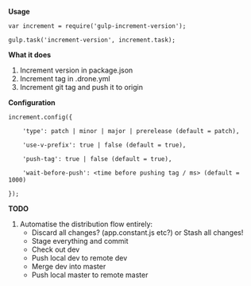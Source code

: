 **Usage**

``
var increment = require('gulp-increment-version');
``

``
gulp.task('increment-version', increment.task);
``

**What it does**

1. Increment version in package.json
2. Increment tag in .drone.yml
3. Increment git tag and push it to origin

**Configuration**

```
increment.config({

    'type': patch | minor | major | prerelease (default = patch),

    'use-v-prefix': true | false (default = true),

    'push-tag': true | false (default = true),

    'wait-before-push': <time before pushing tag / ms> (default = 1000)

});
```

**TODO**
1. Automatise the distribution flow entirely:
    - Discard all changes? (app.constant.js etc?) or Stash all changes!
    - Stage everything and commit
    - Check out dev
    - Push local dev to remote dev
    - Merge dev into master
    - Push local master to remote master

